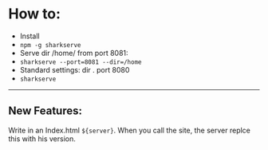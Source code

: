 # How to:
- Install
- `npm -g sharkserve`
- Serve dir /home/ from port 8081:
- `sharkserve --port=8081 --dir=/home`
- Standard settings: dir . port 8080
- `sharkserve`


---
## New Features:

Write in an Index.html `${server}`. When you call the site, the server replce this with his version.